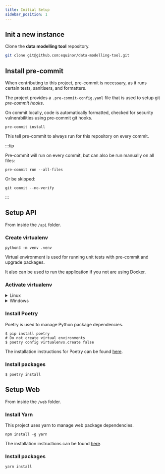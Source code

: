 ```yaml
---
title: Initial Setup
sidebar_position: 1
---
```


## Init a new instance

Clone the **data modelling tool** repository.

```bash
git clone git@github.com:equinor/data-modelling-tool.git
```

## Install pre-commit

When contributing to this project, pre-commit is necessary, as it runs certain tests, sanitisers, and formatters.

The project provides a `.pre-commit-config.yaml` file that is used to setup git _pre-commit hooks_.

On commit locally, code is automatically formatted, checked for security vulnerabilities using pre-commit git hooks.

```shell
pre-commit install
```

This tell pre-commit to always run for this repository on every commit.

:::tip

Pre-commit will run on every commit, but can also be run manually on all files:

```shell
pre-commit run --all-files
```

Or be skipped:

```shell
git commit --no-verify 
```
:::


<!---
To enforce conventional commits:

```bash
pre-commit install --hook-type commit-msg
```
--->

## Setup API

From inside the `/api` folder.

### Create virtualenv

```shell
python3 -m venv .venv
```

Virtual environment is used for running unit tests with pre-commit and upgrade packages. 

It also can be used to run the application if you not are using Docker.

### Activate virtualenv

<details>
<summary>Linux</summary>

```shell
$ source .venv/bin/activate
```
</details>

<details>
<summary>Windows</summary>

```shell
$ .\venv\Scripts\Activate.ps1
$ pip install --upgrade pip
```

</details>

### Install Poetry

Poetry is used to manage Python package dependencies.

```shell
$ pip install poetry
# Do not create virtual environments
$ poetry config virtualenvs.create false  
```

The installation instructions for Poetry can be found [here](https://python-poetry.org/docs/#installation).

### Install packages

```shell
$ poetry install
```

## Setup Web

From inside the `/web` folder.

### Install Yarn

This project uses yarn to manage web package dependencies.

```shell
npm install -g yarn
```

The installation instructions can be found [here](https://classic.yarnpkg.com/en/docs/install).

### Install packages

```shell
yarn install
```